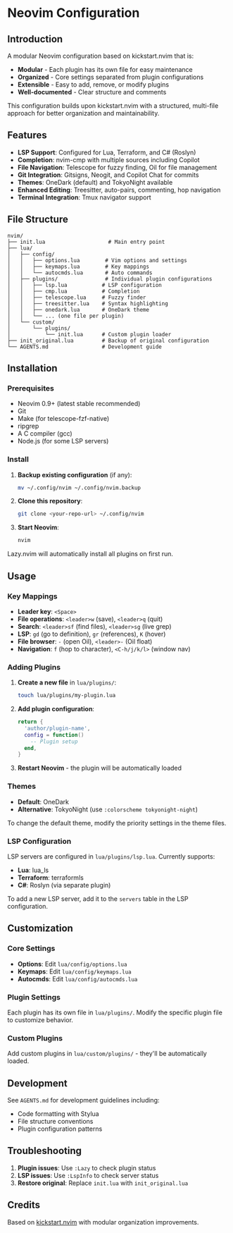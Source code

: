 # Neovim Configuration

## Introduction

A modular Neovim configuration based on kickstart.nvim that is:

* **Modular** - Each plugin has its own file for easy maintenance
* **Organized** - Core settings separated from plugin configurations
* **Extensible** - Easy to add, remove, or modify plugins
* **Well-documented** - Clear structure and comments

This configuration builds upon kickstart.nvim with a structured, multi-file approach for better organization and maintainability.

## Features

- **LSP Support**: Configured for Lua, Terraform, and C# (Roslyn)
- **Completion**: nvim-cmp with multiple sources including Copilot
- **File Navigation**: Telescope for fuzzy finding, Oil for file management
- **Git Integration**: Gitsigns, Neogit, and Copilot Chat for commits
- **Themes**: OneDark (default) and TokyoNight available
- **Enhanced Editing**: Treesitter, auto-pairs, commenting, hop navigation
- **Terminal Integration**: Tmux navigator support

## File Structure

```
nvim/
├── init.lua                    # Main entry point
├── lua/
│   ├── config/
│   │   ├── options.lua        # Vim options and settings
│   │   ├── keymaps.lua        # Key mappings
│   │   └── autocmds.lua       # Auto commands
│   ├── plugins/               # Individual plugin configurations
│   │   ├── lsp.lua           # LSP configuration
│   │   ├── cmp.lua           # Completion
│   │   ├── telescope.lua     # Fuzzy finder
│   │   ├── treesitter.lua    # Syntax highlighting
│   │   ├── onedark.lua       # OneDark theme
│   │   └── ... (one file per plugin)
│   └── custom/
│       └── plugins/
│           └── init.lua      # Custom plugin loader
├── init_original.lua         # Backup of original configuration
└── AGENTS.md                 # Development guide
```

## Installation

### Prerequisites

- Neovim 0.9+ (latest stable recommended)
- Git
- Make (for telescope-fzf-native)
- ripgrep
- A C compiler (gcc)
- Node.js (for some LSP servers)

### Install

1. **Backup existing configuration** (if any):
   ```bash
   mv ~/.config/nvim ~/.config/nvim.backup
   ```

2. **Clone this repository**:
   ```bash
   git clone <your-repo-url> ~/.config/nvim
   ```

3. **Start Neovim**:
   ```bash
   nvim
   ```

Lazy.nvim will automatically install all plugins on first run.

## Usage

### Key Mappings

- **Leader key**: `<Space>`
- **File operations**: `<leader>w` (save), `<leader>q` (quit)
- **Search**: `<leader>sf` (find files), `<leader>sg` (live grep)
- **LSP**: `gd` (go to definition), `gr` (references), `K` (hover)
- **File browser**: `-` (open Oil), `<leader>-` (Oil float)
- **Navigation**: `f` (hop to character), `<C-h/j/k/l>` (window nav)

### Adding Plugins

1. **Create a new file** in `lua/plugins/`:
   ```bash
   touch lua/plugins/my-plugin.lua
   ```

2. **Add plugin configuration**:
   ```lua
   return {
     'author/plugin-name',
     config = function()
       -- Plugin setup
     end,
   }
   ```

3. **Restart Neovim** - the plugin will be automatically loaded

### Themes

- **Default**: OneDark
- **Alternative**: TokyoNight (use `:colorscheme tokyonight-night`)

To change the default theme, modify the priority settings in the theme files.

### LSP Configuration

LSP servers are configured in `lua/plugins/lsp.lua`. Currently supports:
- **Lua**: lua_ls
- **Terraform**: terraformls
- **C#**: Roslyn (via separate plugin)

To add a new LSP server, add it to the `servers` table in the LSP configuration.

## Customization

### Core Settings

- **Options**: Edit `lua/config/options.lua`
- **Keymaps**: Edit `lua/config/keymaps.lua`
- **Autocmds**: Edit `lua/config/autocmds.lua`

### Plugin Settings

Each plugin has its own file in `lua/plugins/`. Modify the specific plugin file to customize behavior.

### Custom Plugins

Add custom plugins in `lua/custom/plugins/` - they'll be automatically loaded.

## Development

See `AGENTS.md` for development guidelines including:
- Code formatting with Stylua
- File structure conventions
- Plugin configuration patterns

## Troubleshooting

1. **Plugin issues**: Use `:Lazy` to check plugin status
2. **LSP issues**: Use `:LspInfo` to check server status
3. **Restore original**: Replace `init.lua` with `init_original.lua`

## Credits

Based on [kickstart.nvim](https://github.com/nvim-lua/kickstart.nvim) with modular organization improvements.